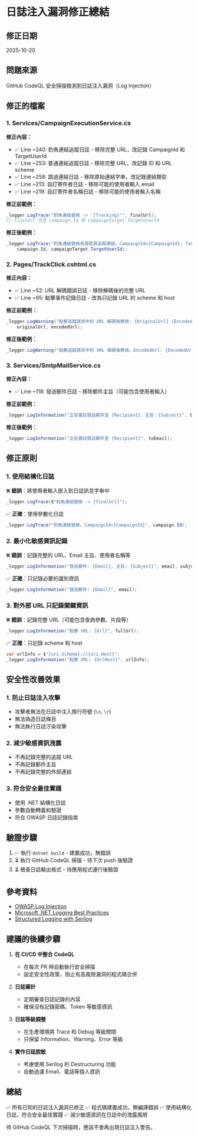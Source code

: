 # 日誌注入漏洞修正總結

## 修正日期
2025-10-20

## 問題來源
GitHub CodeQL 安全掃描檢測到日誌注入漏洞（Log Injection）

## 修正的檔案

### 1. Services/CampaignExecutionService.cs
**修正內容：**
- ✅ Line ~240: 釣魚連結追蹤日誌 - 移除完整 URL，改記錄 CampaignId 和 TargetUserId
- ✅ Line ~253: 普通連結追蹤日誌 - 移除完整 URL，改記錄 ID 和 URL scheme
- ✅ Line ~258: 跳過連結日誌 - 移除原始連結字串，改記錄連結類型
- ✅ Line ~213: 自訂寄件者日誌 - 移除可能的使用者輸入 email
- ✅ Line ~219: 自訂寄件者名稱日誌 - 移除可能的使用者輸入名稱

**修正前範例：**
```csharp
_logger.LogTrace("釣魚連結替換 -> '{Tracking}'", finalUrl);
// finalUrl 包含 campaign.Id 和 campaignTarget.TargetUserId
```

**修正後範例：**
```csharp
_logger.LogTrace("釣魚連結替換為登陸頁追蹤連結。CampaignId={CampaignId}, TargetUserId={TargetUserId}", 
    campaign.Id, campaignTarget.TargetUserId);
```

### 2. Pages/TrackClick.cshtml.cs
**修正內容：**
- ✅ Line ~52: URL 解碼錯誤日誌 - 移除解碼後的完整 URL
- ✅ Line ~95: 點擊事件記錄日誌 - 改為只記錄 URL 的 scheme 和 host

**修正前範例：**
```csharp
_logger.LogWarning("點擊追蹤請求中的 URL 解碼後無效: {OriginalUrl} (Encoded: {EncodedUrl})", 
    originalUrl, encodedUrl);
```

**修正後範例：**
```csharp
_logger.LogWarning("點擊追蹤請求中的 URL 解碼後無效。EncodedUrl: {EncodedUrl}", encodedUrl);
```

### 3. Services/SmtpMailService.cs
**修正內容：**
- ✅ Line ~118: 發送郵件日誌 - 移除郵件主旨（可能包含使用者輸入）

**修正前範例：**
```csharp
_logger.LogInformation("正在嘗試發送郵件至 {Recipient}，主旨：{Subject}", toEmail, subject);
```

**修正後範例：**
```csharp
_logger.LogInformation("正在嘗試發送郵件至 {Recipient}", toEmail);
```

## 修正原則

### 1. 使用結構化日誌
❌ **錯誤**：將使用者輸入嵌入到日誌訊息字串中
```csharp
_logger.LogTrace($"釣魚連結替換 -> {finalUrl}");
```

✅ **正確**：使用參數化日誌
```csharp
_logger.LogTrace("釣魚連結替換。CampaignId={CampaignId}", campaign.Id);
```

### 2. 最小化敏感資訊記錄
❌ **錯誤**：記錄完整的 URL、Email 主旨、使用者名稱等
```csharp
_logger.LogInformation("發送郵件: {Email}, 主旨: {Subject}", email, subject);
```

✅ **正確**：只記錄必要的識別資訊
```csharp
_logger.LogInformation("發送郵件: {Email}", email);
```

### 3. 對外部 URL 只記錄關鍵資訊
❌ **錯誤**：記錄完整 URL（可能包含查詢參數、片段等）
```csharp
_logger.LogInformation("點擊 URL: {Url}", fullUrl);
```

✅ **正確**：只記錄 scheme 和 host
```csharp
var urlInfo = $"{uri.Scheme}://{uri.Host}";
_logger.LogInformation("點擊 URL: {UrlHost}", urlInfo);
```

## 安全性改善效果

### 1. 防止日誌注入攻擊
- 攻擊者無法在日誌中注入換行符號 (`\n`, `\r`)
- 無法偽造日誌條目
- 無法執行日誌汙染攻擊

### 2. 減少敏感資訊洩露
- 不再記錄完整的追蹤 URL
- 不再記錄郵件主旨
- 不再記錄完整的外部連結

### 3. 符合安全最佳實踐
- 使用 .NET 結構化日誌
- 參數自動轉義和驗證
- 符合 OWASP 日誌記錄指南

## 驗證步驟

1. ✅ 執行 `dotnet build` - 建置成功，無錯誤
2. ⏳ 執行 GitHub CodeQL 掃描 - 待下次 push 後驗證
3. ⏳ 檢查日誌輸出格式 - 待應用程式運行後驗證

## 參考資料
- [OWASP Log Injection](https://owasp.org/www-community/attacks/Log_Injection)
- [Microsoft .NET Logging Best Practices](https://docs.microsoft.com/en-us/dotnet/core/extensions/logging)
- [Structured Logging with Serilog](https://github.com/serilog/serilog/wiki/Structured-Data)

## 建議的後續步驟

1. **在 CI/CD 中整合 CodeQL**
   - 在每次 PR 時自動執行安全掃描
   - 設定安全性政策，阻止有高風險漏洞的程式碼合併

2. **日誌審計**
   - 定期審查日誌記錄的內容
   - 確保沒有記錄密碼、Token 等敏感資訊

3. **日誌等級調整**
   - 在生產環境將 Trace 和 Debug 等級關閉
   - 只保留 Information、Warning、Error 等級

4. **實作日誌脫敏**
   - 考慮使用 Serilog 的 Destructuring 功能
   - 自動過濾 Email、電話等個人資訊

## 總結

✅ 所有已知的日誌注入漏洞已修正
✅ 程式碼建置成功，無編譯錯誤
✅ 使用結構化日誌，符合安全最佳實踐
✅ 減少敏感資訊在日誌中的洩露風險

待 GitHub CodeQL 下次掃描時，應該不會再出現日誌注入警告。
